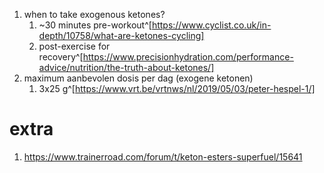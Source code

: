 1. when to take exogenous ketones?
	1. ~30 minutes pre-workout^[https://www.cyclist.co.uk/in-depth/10758/what-are-ketones-cycling]
	2. post-exercise for recovery^[https://www.precisionhydration.com/performance-advice/nutrition/the-truth-about-ketones/]
2. maximum aanbevolen dosis per dag (exogene ketonen)
	1. 3x25 g^[https://www.vrt.be/vrtnws/nl/2019/05/03/peter-hespel-1/]

# extra
1. https://www.trainerroad.com/forum/t/keton-esters-superfuel/15641